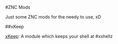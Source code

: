 #ZNC Mods

Just some ZNC mods for the needy to use, xD

##xKeep

[xKeep][1]: A module which keeps your shell at #xshellz

[1]: https://github.com/necessary129/znc-mods/tree/master/xKeep